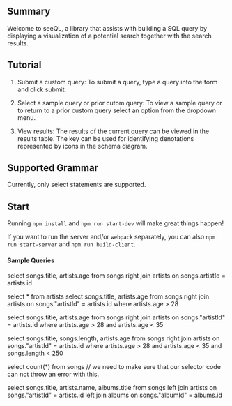 ## Summary

Welcome to seeQL, a library that assists with building a SQL query by displaying a visualization of a potential search together with the search results.

## Tutorial

1.  Submit a custom query: To submit a query, type a query into the form and click submit.

2.  Select a sample query or prior cutom query: To view a sample query or to return to a prior custom query select an option from the dropdown menu.

3.  View results: The results of the current query can be viewed in the results table. The key can be used for identifying denotations represented by icons in the schema diagram.

## Supported Grammar

Currently, only select statements are supported.

## Start

Running `npm install` and `npm run start-dev` will make great things happen!

If you want to run the server and/or `webpack` separately, you can also
`npm run start-server` and `npm run build-client`.

#### Sample Queries

select songs.title, artists.age from songs right join artists on songs.artistId = artists.id

select \* from artists
select songs.title, artists.age from songs right join artists on songs."artistId" = artists.id where artists.age > 28

select songs.title, artists.age from songs right join artists on songs."artistId" = artists.id where artists.age > 28 and artists.age < 35

select songs.title, songs.length, artists.age from songs right join artists on songs."artistId" = artists.id where artists.age > 28 and artists.age < 35 and songs.length < 250

select count(\*) from songs // we need to make sure that our selector code can not throw an error with this.

select songs.title, artists.name, albums.title
from songs left join artists on songs."artistId" = artists.id left join albums on songs."albumId" = albums.id
